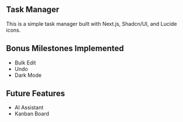 ## Task Manager

This is a simple task manager built with Next.js, Shadcn/UI, and Lucide icons.

## Bonus Milestones Implemented

- Bulk Edit
- Undo
- Dark Mode

## Future Features

- AI Assistant
- Kanban Board
